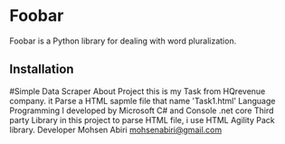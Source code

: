 # Foobar

Foobar is a Python library for dealing with word pluralization.

## Installation
#Simple Data Scraper
About Project
this is my Task from HQrevenue company.
it Parse a HTML sapmle file that name 'Task1.html'
Language Programming
I developed by Microsoft C# and Console .net core
Third party Library
in this project to parse HTML file, i use HTML Agility Pack library.
Developer
Mohsen Abiri 
mohsenabiri@gmail.com
